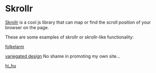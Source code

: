 Skrollr
=======
[Skrollr](https://github.com/Prinzhorn/skrollr) is a cool js library that can map or find the scroll position of your browser on the page.

These are some examples of skrollr or skrollr-like functionality:

[folkelarm](http://www.folkelarm.no/eng/)

[variegated design](http://variegateddesign.com/) No shame in promoting my own site...

[hi_hu](http://mikeyhu.com/)